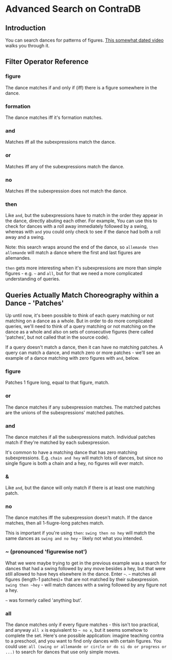 # Advanced Search on ContraDB
## Introduction
You can search dances for patterns of figures. [This somewhat dated video](https://www.youtube.com/watch?v=pAEUoKCn63o) walks you through it. 

## Filter Operator Reference

### figure

The dance matches if and only if (iff) there is a figure somewhere in the dance.

### formation

The dance matches iff it's formation matches.

### and

Matches iff all the subexpressions match the dance.

### or

Matches iff any of the subexpressions match the dance.

### no

Matches iff the subexpression does not match the dance.

### then

Like `and`, but the subexpressions have to match in the order they
appear in the dance, directly abuting each other. For example, You can
use this to check for dances with a roll away immediately followed by
a swing, whereas with `and` you could only check to see if the dance
had both a roll away and a swing.

Note: this search wraps around the end of the dance, so `allemande
then allemande` will match a dance where the first and last figures
are allemandes.

`then` gets more interesting when it's subexpressions are more than
simple figures - e.g. `~` and `all`, but for that we need a more
complicated understanding of queries.

## Queries Actually Match Choreography within a Dance - 'Patches'

Up until now, it's been possible to think of each query matching or
not matching on a dance as a whole. But in order to do more
complicated queries, we'll need to think of a query matching or not
matching on the dance as a whole and also on sets of consecutive
figures (here called 'patches', but not called that in the source
code).

If a query doesn't match a dance, then it can have no matching
patches.  A query can match a dance, and match zero or more patches -
we'll see an example of a dance matching with zero figures with `and`,
below.

### figure

Patches 1 figure long, equal to that figure, match.

### or

The dance matches if any subexpression matches. The matched patches
are the unions of the subexpressions' matched patches.

### and

The dance matches if all the subexpressions match. Individual patches
match if they're matched by each subexpression.

It's common to have a matching dance that has zero matching
subexpressions. E.g. `chain and hey` will match lots of dances, but
since no single figure is both a chain and a hey, no figures will ever
match.

### &

Like `and`, but the dance will only match if there is at least one
matching patch.

### no

The dance matches iff the subexpression doesn't match.
If the dance matches, then all 1-fiugre-long patches match.

This is important if you're using `then`: `swing then no hey` will
match the same dances as `swing and no hey` - likely not what you
intended.

### ~ (pronounced 'figurewise not')

What we were maybe trying to get in the previous example was a search
for dances that had a swing followed by any move besides a hey, but
that were still allowed to have heys elsewhere in the dance. Enter
`~`. `~` matches all figures (length-1 patches)+ that are not matched
by their subexpression. `swing then ~hey` - will match dances with a
swing followed by any figure not a hey.

`~` was formerly called 'anything but'.

### all

The dance matches only if every figure matches - this isn't too
practical, and anyway `all x` is equivalent to `~ no x`,
but it seems somehow to complete the set. Here's one possible
application: imagine teaching contra to a preschool, and you want to
find only dances with certain figures. You could use: `all (swing or
allemande or circle or do si do or progress or ...)` to search for dances 
that use only simple moves.

